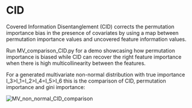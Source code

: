 # CID
Covered Information Disentanglement (CID) corrects the permutation importance bias in the presence of covariates by using a map between permutation importance values and uncovered feature information values.


Run MV_comparison_CID.py for a demo showcasing how permutation importance is biased while CID can recover the right feature importance when there is high multicollinearity between the features. 

For a generated multivariate non-normal distribution with true importance I_3>I_1=I_2>I_4=I_5>I_6 this is the comparison of CID, permutation importance and gini importance:

![MV_non_normal_CID_comparison](https://user-images.githubusercontent.com/22081993/136975247-688834bd-c7b3-4c86-baee-3da4958faa66.png)

